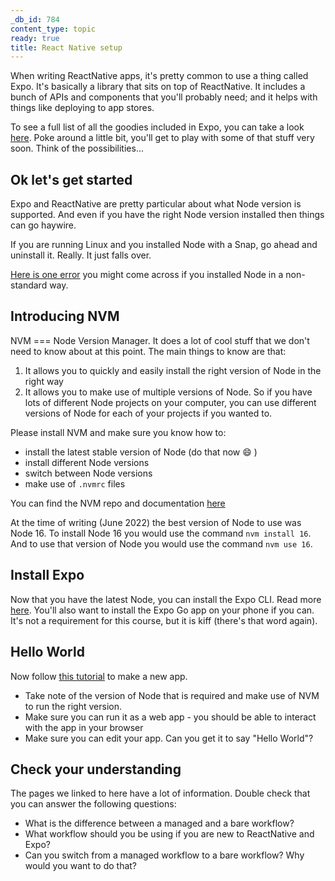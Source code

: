 ```yaml
---
_db_id: 784
content_type: topic
ready: true
title: React Native setup
---
```


When writing ReactNative apps, it's pretty common to use a thing called Expo. It's basically a library that sits on top of ReactNative. It includes a bunch of APIs and components that you'll probably need; and it helps with things like deploying to app stores.

To see a full list of all the goodies included in Expo, you can take a look [here](https://docs.expo.dev/versions/latest/). Poke around a little bit, you'll get to play with some of that stuff very soon. Think of the possibilities...

## Ok let's get started

Expo and ReactNative are pretty particular about what Node version is supported. And even if you have the right Node version installed then things can go haywire.

If you are running Linux and you installed Node with a Snap, go ahead and uninstall it. Really. It just falls over.

[Here is one error](https://stackoverflow.com/questions/71183795/expo-error-while-choosing-template-could-not-get-npm-url-for-package/71635470#71635470) you might come across if you installed Node in a non-standard way.

## Introducing NVM

NVM === Node Version Manager. It does a lot of cool stuff that we don't need to know about at this point. The main things to know are that:

1. It allows you to quickly and easily install the right version of Node in the right way
2. It allows you to make use of multiple versions of Node. So if you have lots of different Node projects on your computer, you can use different versions of Node for each of your projects if you wanted to.

Please install NVM and make sure you know how to:
- install the latest stable version of Node (do that now 😄 )
- install different Node versions
- switch between Node versions
- make use of `.nvmrc` files

You can find the NVM repo and documentation [here](https://github.com/nvm-sh/nvm)

At the time of writing (June 2022) the best version of Node to use was Node 16. To install Node 16 you would use the command `nvm install 16`. And to use that version of Node you would use the command `nvm use 16`.

## Install Expo

Now that you have the latest Node, you can install the Expo CLI. Read more [here](https://docs.expo.dev/get-started/installation/). You'll also want to install the Expo Go app on your phone if you can. It's not a requirement for this course, but it is kiff (there's that word again).

## Hello World

Now follow [this tutorial](https://docs.expo.dev/get-started/create-a-new-app/) to make a new app.

- Take note of the version of Node that is required and make use of NVM to run the right version.
- Make sure you can run it as a web app - you should be able to interact with the app in your browser
- Make sure you can edit your app. Can you get it to say "Hello World"?

## Check your understanding

The pages we linked to here have a lot of information. Double check that you can answer the following questions:

- What is the difference between a managed and a bare workflow?
- What workflow should you be using if you are new to ReactNative and Expo?
- Can you switch from a managed workflow to a bare workflow? Why would you want to do that?